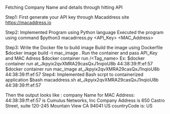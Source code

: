Fetching Company  Name and details  through hitting  API

Step1: 
First generate your API key through Macaddress site https://macaddress.io

Step2:
Implemented Program using Python language
Executed the program using command
$python3 macadrress.py <API_Key> <MAC_Address>

Step3:
Write the Docker file to build image 
Build the image using Dockerfile
$docker image build -t mac_image .
Run the container and pass API_Key and MAC Adress
$docker container run <Image-Id>/<Tag_name> <API-key> <Mac-Address>
Ex:
   $docker container run <Image-Id> at_Jkpyix2qvXMRA29casQxJ1nqioU8b 44:38:39:ff:ef:57
   $docker container run mac_image at_Jkpyix2qvXMRA29casQxJ1nqioU8b 44:38:39:ff:ef:57
Step4:
   Implemented Bash scrpt to containerized application
   $bash macaddress.sh at_Jkpyix2qvXMRA29casQxJ1nqioU8b 44:38:39:ff:ef:57

Then the output looks like :
company Name  for MAC Address: 44:38:39:ff:ef:57 is  Cumulus Networks, Inc
Company Address is 650 Castro Street, suite 120-245 Mountain View  CA  94041 US
countryCode is: US
